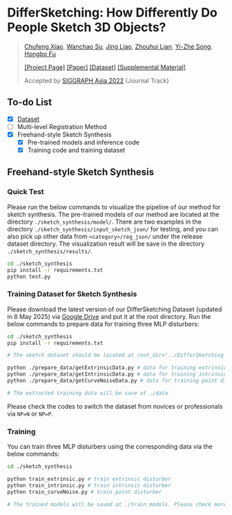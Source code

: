 # DifferSketching: How Differently Do People Sketch 3D Objects?
> [Chufeng Xiao](https://scholar.google.com/citations?user=2HLwZGYAAAAJ&hl=en), [Wanchao Su](https://ansire.github.io/), [Jing Liao](https://liaojing.github.io/html/), [Zhouhui Lian](https://www.icst.pku.edu.cn/zlian/), [Yi-Zhe Song](http://personal.ee.surrey.ac.uk/Personal/Y.Song/), [Hongbo Fu](https://sweb.cityu.edu.hk/hongbofu/)
> 
> [[Project Page]](https://chufengxiao.github.io/DifferSketching/) [[Paper]](https://arxiv.org/abs/2209.08791) [[Dataset]](https://chufengxiao.github.io/DifferSketching/#dataset) [[Supplemental Material]](https://github.com/chufengxiao/DifferSketching/tree/project-page/Supplemental_Material)
>
> Accepted by [SIGGRAPH Asia 2022](https://sa2022.siggraph.org/) (Journal Track)

## To-do List
  - [x] [Dataset](https://chufengxiao.github.io/DifferSketching/#dataset)
  - [ ] Multi-level Registration Method
  - [x] Freehand-style Sketch Synthesis
    - [x] Pre-trained models and inference code
    - [x] Training code and training dataset

## Freehand-style Sketch Synthesis
### Quick Test
Please run the below commands to visualize the pipeline of our method for sketch synthesis. The pre-trained models of our method are located at the directory `./sketch_synthesis/model/`. There are two examples in the directory `./sketch_synthesis/input_sketch_json/` for testing, and you can also pick up other data from `<category>/reg_json/` under the release dataset directory. The visualization result will be save in the directory `./sketch_synthesis/results/`.

```bash
cd ./sketch_synthesis
pip install -r requirements.txt
python test.py
```



### Training Dataset for Sketch Synthesis

Please download the latest version of our DifferSketching Dataset (updated in 8 May 2025) via [Google Drive](https://drive.google.com/file/d/1A_3RVc8Y4YdI7nhyM7tb-q7dQw4zTcCO/view) and put it at the root directory. Run the below commands to prepare data for training three MLP disturbers:
```bash
cd ./sketch_synthesis
pip install -r requirements.txt

# The sketch dataset should be located at root_dir="../DifferSketching_Dataset"

python ./prepare_data/getExtrinsicData.py # data for training extrinsic disturber
python ./prepare_data/getIntrinsicData.py # data for training intrinsic disturber
python ./prepare_data/getCurveNoiseData.py # data for training point disturber

# The extracted training data will be save at ./data
```
Please check the codes to switch the dataset from novices or professionals via `NP=N` or `NP=P`. 

### Training
You can train three MLP disturbers using the corresponding data via the below commands:
```bash
cd ./sketch_synthesis

python train_extrinsic.py # train extrinsic disturber
python train_intrinsic.py # train intrinsic disturber
python train_curveNoise.py # train point disturber

# The trained models will be saved at ./train_models. Please check more details in the codes.
```


